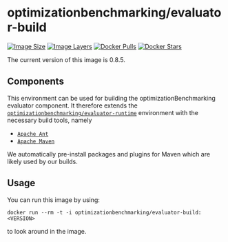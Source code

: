 # optimizationbenchmarking/evaluator-build

[![Image Size](https://img.shields.io/imagelayers/image-size/optimizationbenchmarking/evaluator-build/latest.svg)](https://hub.docker.com/r/optimizationbenchmarking/evaluator-build/)
[![Image Layers](https://img.shields.io/imagelayers/layers/optimizationbenchmarking/evaluator-build/latest.svg)](https://hub.docker.com/r/optimizationbenchmarking/evaluator-build/)
[![Docker Pulls](https://img.shields.io/docker/pulls/optimizationbenchmarking/evaluator-build.svg)](https://hub.docker.com/r/optimizationbenchmarking/evaluator-build/)
[![Docker Stars](https://img.shields.io/docker/stars/optimizationbenchmarking/evaluator-build.svg)](https://hub.docker.com/r/optimizationbenchmarking/evaluator-build/)

The current version of this image is 0.8.5.

## Components

This environment can be used for building the optimizationBenchmarking evaluator component. It therefore extends the [`optimizationbenchmarking/evaluator-runtime`](https://hub.docker.com/r/optimizationbenchmarking/evaluator-runtime/) environment with the necessary build tools, namely

- [`Apache Ant`](http://ant.apache.org/)
- [`Apache Maven`](http://maven.apache.org/)

We automatically pre-install packages and plugins for Maven which are likely used by our builds.

## Usage

You can run this image by using:

    docker run --rm -t -i optimizationbenchmarking/evaluator-build:<VERSION>
  
to look around in the image.